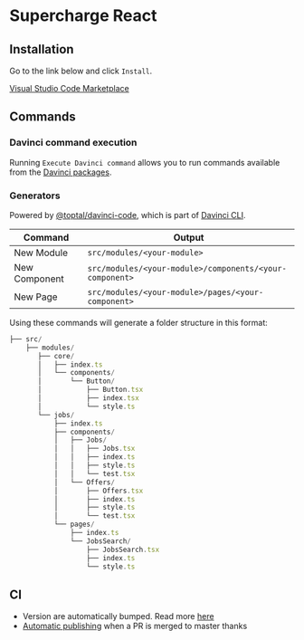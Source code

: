 # Supercharge React

## Installation

Go to the link below and click `Install`.

[Visual Studio Code Marketplace](https://marketplace.visualstudio.com/items?itemName=borisyordanov.sup-react)

## Commands

### Davinci command execution

Running `Execute Davinci command` allows you to run commands available from the [Davinci packages](https://www.npmjs.com/package/@toptal/davinci#packages).

### Generators

Powered by [@toptal/davinci-code](https://www.npmjs.com/package/@toptal/davinci-code), which is part of [Davinci CLI](https://www.npmjs.com/package/@toptal/davinci-code).

| Command       | Output                                                  |
| ------------- | ------------------------------------------------------- |
| New Module    | `src/modules/<your-module>`                             |
| New Component | `src/modules/<your-module>/components/<your-component>` |
| New Page      | `src/modules/<your-module>/pages/<your-component>`      |

Using these commands will generate a folder structure in this format:

```js
├── src/
    ├── modules/
       ├── core/
       │   ├── index.ts
       │   └── components/
       │       └── Button/
       │           ├── Button.tsx
       │           ├── index.tsx
       │           └── style.ts
       └── jobs/
           ├── index.ts
           ├── components/
           │   ├── Jobs/
           │   │   ├── Jobs.tsx
           │   │   ├── index.ts
           │   │   ├── style.ts
           │   │   └── test.tsx
           │   └── Offers/
           │       ├── Offers.tsx
           │       ├── index.ts
           │       ├── style.ts
           │       └── test.tsx
           └── pages/
               ├── index.ts
               └── JobsSearch/
                   ├── JobsSearch.tsx
                   ├── index.ts
                   └── style.ts
```

## CI

- Version are automatically bumped. Read more [here](https://github.com/marketplace/actions/github-action-for-vsce)
- [Automatic publishing](https://github.com/marketplace/actions/github-action-for-vsce) when a PR is merged to master thanks
